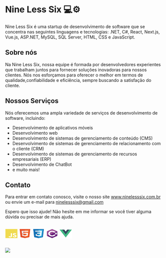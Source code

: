 # Nine Less Six 💻⚙️

Nine Less Six é uma startup de desenvolvimento de software que se concentra nas seguintes linguagens e tecnologias: .NET, C#, React, Next.js, Vue.js, ASP.NET, MySQL, SQL Server, HTML, CSS e JavaScript.

## Sobre nós

Na Nine Less Six, nossa equipe é formada por desenvolvedores experientes que trabalham juntos para fornecer soluções inovadoras para nossos clientes. Nós nos esforçamos para oferecer o melhor em termos de qualidade,confiabilidade e eficiência, sempre buscando a satisfação do cliente.

## Nossos Serviços
Nós oferecemos uma ampla variedade de serviços de desenvolvimento de software, incluindo:

* Desenvolvimento de aplicativos móveis
* Desenvolvimento web
* Desenvolvimento de sistemas de gerenciamento de conteúdo (CMS)
* Desenvolvimento de sistemas de gerenciamento de relacionamento com o cliente (CRM)
* Desenvolvimento de sistemas de gerenciamento de recursos empresariais (ERP)
* Desenvolvimento de ChatBot
* e muito mais!

## Contato

Para entrar em contato conosco, visite o nosso site www.ninelesssix.com.br ou envie um e-mail para ninelesssix@gmail.com

Espero que isso ajude! Não hesite em me informar se você tiver alguma dúvida ou precisar de mais ajuda.


<div style="display: inline_block"><br>
  <img align="center" alt="Rafa-Js" height="30" width="40" src="https://raw.githubusercontent.com/devicons/devicon/master/icons/javascript/javascript-plain.svg">
  <img align="center" alt="Rafa-HTML" height="30" width="40" src="https://raw.githubusercontent.com/devicons/devicon/master/icons/html5/html5-original.svg">
  <img align="center" alt="Rafa-CSS" height="30" width="40" src="https://raw.githubusercontent.com/devicons/devicon/master/icons/css3/css3-original.svg">
  
  <img align="center" alt="Rafa-Csharp" height="30" width="40" src="https://raw.githubusercontent.com/devicons/devicon/master/icons/csharp/csharp-original.svg">
  <img align="center" alt="Rafa-React" height="30" width="40" src="https://raw.githubusercontent.com/devicons/devicon/master/icons/vuejs/vuejs-original.svg">  
</div>
 
 
<div> 
<br>

  <a href="https://www.instagram.com/the_uslipe/" target="_blank"><img src="https://img.shields.io/badge/-Instagram-%23E4405F?style=for-the-badge&logo=instagram&logoColor=white" target="_blank"></a>
 	
